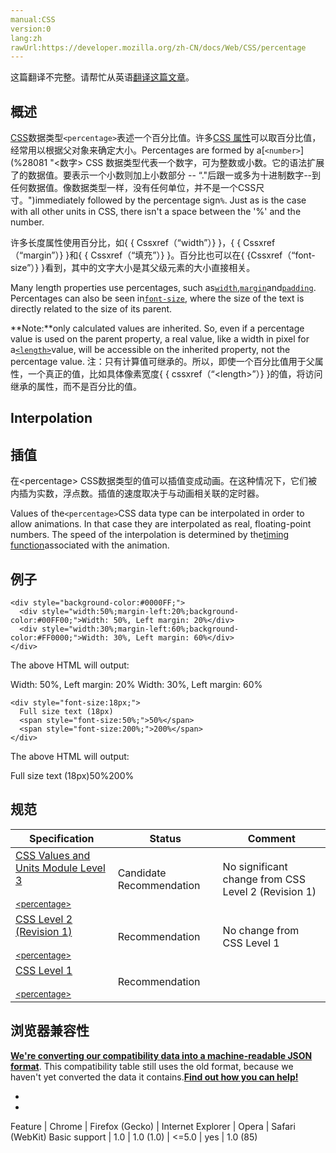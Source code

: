 ```yaml
---
manual:CSS
version:0
lang:zh
rawUrl:https://developer.mozilla.org/zh-CN/docs/Web/CSS/percentage
---
```




这篇翻译不完整。请帮忙从英语[翻译这篇文章](%31586 "")。





## 概述<a name="概述"></a>


[CSS](%28350 "CSS")数据类型`<percentage>`表述一个百分比值。许多[CSS 属性](%31587 "en/CSS_Reference")可以取百分比值，经常用以根据父对象来确定大小。Percentages are formed by a[`<number>`](%28081 "<数字> CSS 数据类型代表一个数字，可为整数或小数。它的语法扩展了<integer>的数据值。要表示一个小数则加上小数部分 -- “."后跟一或多为十进制数字--到任何<integer>数据值。像<integer>数据类型一样，<number>没有任何单位，并不是一个CSS尺寸。")immediately followed by the percentage sign`%`. Just as is the case with all other units in CSS, there isn&#39;t a space between the &#39;%&#39; and the number.



许多长度属性使用百分比，如{ { Cssxref（“width”）} }，{ { Cssxref（“margin”）} }和{ { Cssxref（“填充”）} }。百分比也可以在{ {Cssxref（“font-size”）} }看到，其中的文字大小是其父级元素的大小直接相关。



Many length properties use percentages, such as[`width`](%28260 "width 属性指定了元素内容区的宽度. 内容区在元素padding，border和margin里面。"),[`margin`](%145 "margin属性为给定元素设置所有四个（上下左右）方向的外边距属性。这是四个外边距属性设置的简写。四个外边距属性设置分别是： margin-top， margin-right， margin-bottom 和 margin-left 。指定的外边距允许为负数。")and[`padding`](%28109 "padding属性设置一个元素的内边距，padding 区域指一个元素的内容和其边界之间的空间，该属性不能为负值。"). Percentages can also be seen in[`font-size`](%27951 "font-size CSS 属性指定字体的大小。因为该属性的值会被用于计算em和ex长度单位，定义该值可能改变其他元素的大小。"), where the size of the text is directly related to the size of its parent.

**Note:**only calculated values are inherited. So, even if a percentage value is used on the parent property, a real value, like a width in pixel for a[`<length>`](%23746 "是表示距离尺寸的一种css数据格式。它由一个 <number> 后紧随一个长度单位（px，em，pt，in，mm，...）组成。和任何 CSS 尺寸一样，数字和单位之间没有空格。<number> 0之后的长度单位是可选的。")value, will be accessible on the inherited property, not the percentage value.
注：只有计算值可继承的。所以，即使一个百分比值用于父属性，一个真正的值，比如具体像素宽度{ { cssxref（“&lt;length&gt;”）} }的值，将访问继承的属性，而不是百分比的值。

## Interpolation<a name="Interpolation"></a>

## 插值<a name="插值"></a>


在&lt;percentage&gt; CSS数据类型的值可以插值变成动画。在这种情况下，它们被内插为实数，浮点数。插值的速度取决于与动画相关联的定时器。



Values of the`<percentage>`CSS data type can be interpolated in order to allow animations. In that case they are interpolated as real, floating-point numbers. The speed of the interpolation is determined by the[timing function](%29420 "timing-function")associated with the animation.


## 例子<a name="例子"></a>

```
<div style="background-color:#0000FF;">
  <div style="width:50%;margin-left:20%;background-color:#00FF00;">Width: 50%, Left margin: 20%</div>
  <div style="width:30%;margin-left:60%;background-color:#FF0000;">Width: 30%, Left margin: 60%</div>
</div>
```


The above HTML will output:

Width: 50%, Left margin: 20%
Width: 30%, Left margin: 60%






```
<div style="font-size:18px;">
  Full size text (18px)
  <span style="font-size:50%;">50%</span>
  <span style="font-size:200%;">200%</span>
</div>
```


The above HTML will output:

Full size text (18px)50%200%

## 规范<a name="Specifications"></a>

Specification | Status | Comment 
 ---  |  ---  |  ---  | 
[CSS Values and Units Module Level 3<br></br><small>&lt;percentage&gt;</small>](%31588 "") | Candidate Recommendation | No significant change from CSS Level 2 (Revision 1) 
[CSS Level 2 (Revision 1)<br></br><small>&lt;percentage&gt;</small>](%31589 "") | Recommendation | No change from CSS Level 1 
[CSS Level 1<br></br><small>&lt;percentage&gt;</small>](%31590 "") | Recommendation |  


## 浏览器兼容性<a name="Browser_Compatibility"></a>


**[We&#39;re converting our compatibility data into a machine-readable JSON format](%3344 "")**. This compatibility table still uses the old format, because we haven&#39;t yet converted the data it contains.**[Find out how you can help!](%3392 "")**


* 
* 

Feature | Chrome | Firefox (Gecko) | Internet Explorer | Opera | Safari (WebKit) 
Basic support | 1.0 | 1.0 (1.0) | &lt;=5.0 | yes | 1.0 (85) 







